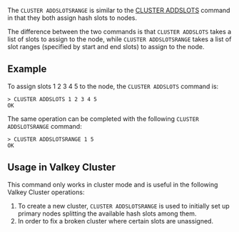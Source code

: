 The `CLUSTER ADDSLOTSRANGE` is similar to the [CLUSTER ADDSLOTS](cluster-addslots.md) command in that they both assign hash slots to nodes.

The difference between the two commands is that `CLUSTER ADDSLOTS` takes a list of slots to assign to the node, while `CLUSTER ADDSLOTSRANGE` takes a list of slot ranges (specified by start and end slots) to assign to the node.

## Example

To assign slots 1 2 3 4 5 to the node, the `CLUSTER ADDSLOTS` command is:

    > CLUSTER ADDSLOTS 1 2 3 4 5
    OK

The same operation can be completed with the following `CLUSTER ADDSLOTSRANGE` command:

    > CLUSTER ADDSLOTSRANGE 1 5
    OK


## Usage in Valkey Cluster

This command only works in cluster mode and is useful in the following Valkey Cluster operations:

1. To create a new cluster, `CLUSTER ADDSLOTSRANGE` is used to initially set up primary nodes splitting the available hash slots among them.
2. In order to fix a broken cluster where certain slots are unassigned.
